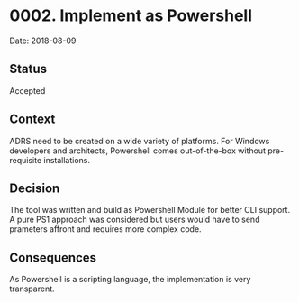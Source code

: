 
# 0002. Implement as Powershell
 
Date: 2018-08-09
 
## Status
 
Accepted
 
## Context

ADRS need to be created on a wide variety of platforms. For Windows developers and architects, Powershell comes out-of-the-box without pre-requisite installations.
 
## Decision
 
The tool was written and build as Powershell Module for better CLI support. A pure PS1 approach was considered but users would have to send prameters affront and requires more complex code. 
  
## Consequences
 
As Powershell is a scripting language, the implementation is very transparent. 
